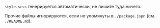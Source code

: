 
`style.scss` генерируется автоматически, не пишите туда ничего.

Прочие файлы игнорируются, если не упомянуты в `./package.jspn` (см. `./README.md`).
